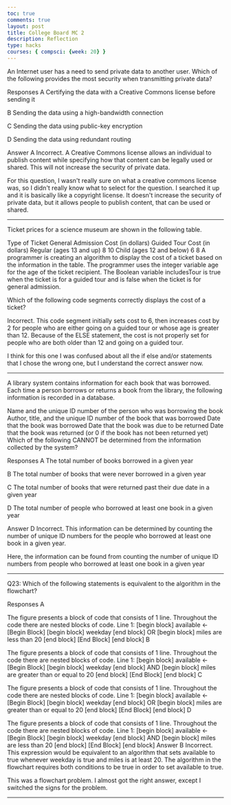 ```yaml
---
toc: true
comments: true
layout: post
title: College Board MC 2
description: Reflection
type: hacks
courses: { compsci: {week: 20} }
---
```


An Internet user has a need to send private data to another user. Which of the following provides the most security when transmitting private data?

Responses
A
Certifying the data with a Creative Commons license before sending it

B
Sending the data using a high-bandwidth connection

C
Sending the data using public-key encryption

D
Sending the data using redundant routing

Answer A
Incorrect. A Creative Commons license allows an individual to publish content while specifying how that content can be legally used or shared. This will not increase the security of private data.

For this question, I wasn't really sure on what a creative commons license was, so I didn't really know what to select for the question. I searched it up and it is basically like a copyright license. It doesn't increase the security of private data, but it allows people to publish content, that can be used or shared. 
____________________________________________
Ticket prices for a science museum are shown in the following table.

Type of Ticket	General Admission Cost
(in dollars)	Guided Tour Cost
(in dollars)
Regular (ages 13 and up)	8	10
Child (ages 12 and below)	6	8
A programmer is creating an algorithm to display the cost of a ticket based on the information in the table. The programmer uses the integer variable age for the age of the ticket recipient. The Boolean variable includesTour is true when the ticket is for a guided tour and is false when the ticket is for general admission.

Which of the following code segments correctly displays the cost of a ticket?

Incorrect. This code segment initially sets cost to 6, then increases cost by 2 for people who are either going on a guided tour or whose age is greater than 12. Because of the ELSE statement, the cost is not properly set for people who are both older than 12 and going on a guided tour.

I think for this one I was confused about all the if else and/or statements that I chose the wrong one, but I understand the correct answer now. 
____________________________________________
A library system contains information for each book that was borrowed. Each time a person borrows or returns a book from the library, the following information is recorded in a database.

Name and the unique ID number of the person who was borrowing the book
Author, title, and the unique ID number of the book that was borrowed
Date that the book was borrowed
Date that the book was due to be returned
Date that the book was returned (or 0 if the book has not been returned yet)
Which of the following CANNOT be determined from the information collected by the system?

Responses
A
The total number of books borrowed in a given year

B
The total number of books that were never borrowed in a given year

C
The total number of books that were returned past their due date in a given year

D
The total number of people who borrowed at least one book in a given year

Answer D
Incorrect. This information can be determined by counting the number of unique ID numbers for the people who borrowed at least one book in a given year.

Here, the information can be found from counting the number of unique ID numbers from people who borrowed at least one book in a given year
______________________________________________

Q23:
Which of the following statements is equivalent to the algorithm in the flowchart?

Responses
A

The figure presents a block of code that consists of 1 line. Throughout the code there are nested blocks of code. Line 1: [begin block] available ← [Begin Block] [begin block] weekday [end block] OR [begin block] miles are less than 20 [end block] [End Block] [end block]
B

The figure presents a block of code that consists of 1 line. Throughout the code there are nested blocks of code. Line 1: [begin block] available ← [Begin Block] [begin block] weekday [end block] AND [begin block] miles are greater than or equal to 20 [end block] [End Block] [end block]
C

The figure presents a block of code that consists of 1 line. Throughout the code there are nested blocks of code. Line 1: [begin block] available ← [Begin Block] [begin block] weekday [end block] OR [begin block] miles are greater than or equal to 20 [end block] [End Block] [end block]
D

The figure presents a block of code that consists of 1 line. Throughout the code there are nested blocks of code. Line 1: [begin block] available ← [Begin Block] [begin block] weekday [end block] AND [begin block] miles are less than 20 [end block] [End Block] [end block] 
Answer B
Incorrect. This expression would be equivalent to an algorithm that sets available to true whenever weekday is true and miles is at least 20. The algorithm in the flowchart requires both conditions to be true in order to set available to true.

This was a flowchart problem. I almost got the right answer, except I switched the signs for the problem.

____________________________________